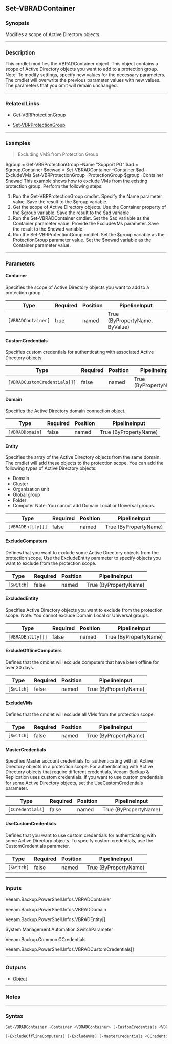 Set-VBRADContainer
------------------

### Synopsis
Modifies a scope of Active Directory objects.

---

### Description

This cmdlet modifies the VBRADContainer object. This object contains a scope of Active Directory objects you want to add to a protection group.
Note: To modify settings, specify new values for the necessary parameters. The cmdlet will overwrite the previous parameter values with new values. The parameters that you omit will remain unchanged.

---

### Related Links
* [Get-VBRProtectionGroup](Get-VBRProtectionGroup)

* [Set-VBRProtectionGroup](Set-VBRProtectionGroup)

---

### Examples
> Excluding VMS from Protection Group

$group = Get-VBRProtectionGroup -Name "Support PG"
$ad = $group.Container
$newad = Set-VBRADContainer -Container $ad -ExcludeVMs
Set-VBRProtectionGroup -ProtectionGroup $group -Container $newad
This example shows how to exclude VMs from the existing protection group.
Perform the following steps:
1. Run the Get-VBRProtectionGroup cmdlet. Specify the Name parameter value. Save the result to the $group variable.
2. Get the scope of Active Directory objects. Use the Container property of the $group variable. Save the result to the $ad variable.
3. Run the Set-VBRADContainer cmdlet. Set the $ad variable as the Container parameter value. Provide the ExcludeVMs parameter. Save the result to the $newad variable.
4. Run the Set-VBRProtectionGroup cmdlet. Set the $group variable as the ProtectionGroup parameter value. Set the $newad variable as the Container parameter value.

---

### Parameters
#### **Container**
Specifies the scope of Active Directory objects you want to add to a protection group.

|Type              |Required|Position|PipelineInput                 |
|------------------|--------|--------|------------------------------|
|`[VBRADContainer]`|true    |named   |True (ByPropertyName, ByValue)|

#### **CustomCredentials**
Specifies custom credentials for authenticating with associated Active Directory objects.

|Type                        |Required|Position|PipelineInput        |
|----------------------------|--------|--------|---------------------|
|`[VBRADCustomCredentials[]]`|false   |named   |True (ByPropertyName)|

#### **Domain**
Specifies the Active Directory domain connection object.

|Type           |Required|Position|PipelineInput        |
|---------------|--------|--------|---------------------|
|`[VBRADDomain]`|false   |named   |True (ByPropertyName)|

#### **Entity**
Specifies the array of the Active Directory objects from the same domain. The cmdlet will add these objects to the protection scope.
You can add the following types of Active Directory objects:
* Domain
* Cluster
* Organization unit
* Global group
* Folder
* Computer
Note: You cannot add Domain Local or Universal groups.

|Type             |Required|Position|PipelineInput        |
|-----------------|--------|--------|---------------------|
|`[VBRADEntity[]]`|false   |named   |True (ByPropertyName)|

#### **ExcludeComputers**
Defines that you want to exclude some Active Directory objects from the protection scope.
Use the ExcludeEntity parameter to specify objects you want to exclude from the protection scope.

|Type      |Required|Position|PipelineInput        |
|----------|--------|--------|---------------------|
|`[Switch]`|false   |named   |True (ByPropertyName)|

#### **ExcludedEntity**
Specifies Active Directory objects you want to exclude from the protection scope.
Note: You cannot exclude Domain Local or Universal groups.

|Type             |Required|Position|PipelineInput        |
|-----------------|--------|--------|---------------------|
|`[VBRADEntity[]]`|false   |named   |True (ByPropertyName)|

#### **ExcludeOfflineComputers**
Defines that the cmdlet will exclude computers that have been offline for over 30 days.

|Type      |Required|Position|PipelineInput        |
|----------|--------|--------|---------------------|
|`[Switch]`|false   |named   |True (ByPropertyName)|

#### **ExcludeVMs**
Defines that the cmdlet will exclude all VMs from the protection scope.

|Type      |Required|Position|PipelineInput        |
|----------|--------|--------|---------------------|
|`[Switch]`|false   |named   |True (ByPropertyName)|

#### **MasterCredentials**
Specifies Master account credentials for authenticating with all Active Directory objects in a protection scope.
For authenticating with Active Directory objects that require different credentials, Veeam Backup & Replication uses custom credentials. If you want to use custom credentials for some Active Directory objects, set the UseCustomCredentials parameter.

|Type            |Required|Position|PipelineInput        |
|----------------|--------|--------|---------------------|
|`[CCredentials]`|false   |named   |True (ByPropertyName)|

#### **UseCustomCredentials**
Defines that you want to use custom credentials for authenticating with some Active Directory objects.
To specify custom credentials, use the CustomCredentials parameter.

|Type      |Required|Position|PipelineInput        |
|----------|--------|--------|---------------------|
|`[Switch]`|false   |named   |True (ByPropertyName)|

---

### Inputs
Veeam.Backup.PowerShell.Infos.VBRADContainer

Veeam.Backup.PowerShell.Infos.VBRADDomain

Veeam.Backup.PowerShell.Infos.VBRADEntity[]

System.Management.Automation.SwitchParameter

Veeam.Backup.Common.CCredentials

Veeam.Backup.PowerShell.Infos.VBRADCustomCredentials[]

---

### Outputs
* [Object](https://learn.microsoft.com/en-us/dotnet/api/System.Object)

---

### Notes

---

### Syntax
```PowerShell
Set-VBRADContainer -Container <VBRADContainer> [-CustomCredentials <VBRADCustomCredentials[]>] [-Domain <VBRADDomain>] [-Entity <VBRADEntity[]>] [-ExcludeComputers] [-ExcludedEntity <VBRADEntity[]>] 
```
```PowerShell
[-ExcludeOfflineComputers] [-ExcludeVMs] [-MasterCredentials <CCredentials>] [-UseCustomCredentials] [<CommonParameters>]
```

